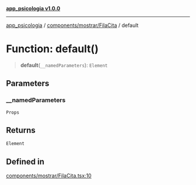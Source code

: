 [**app_psicologia v1.0.0**](../../../../README.md)

***

[app_psicologia](../../../../modules.md) / [components/mostrar/FilaCita](../README.md) / default

# Function: default()

> **default**(`__namedParameters`): `Element`

## Parameters

### \_\_namedParameters

`Props`

## Returns

`Element`

## Defined in

[components/mostrar/FilaCita.tsx:10](https://github.com/XxtbmfxX/app_psicologia/blob/1b7e1a732f6dc51a16bb04e0db4a2462b477a368/components/mostrar/FilaCita.tsx#L10)
